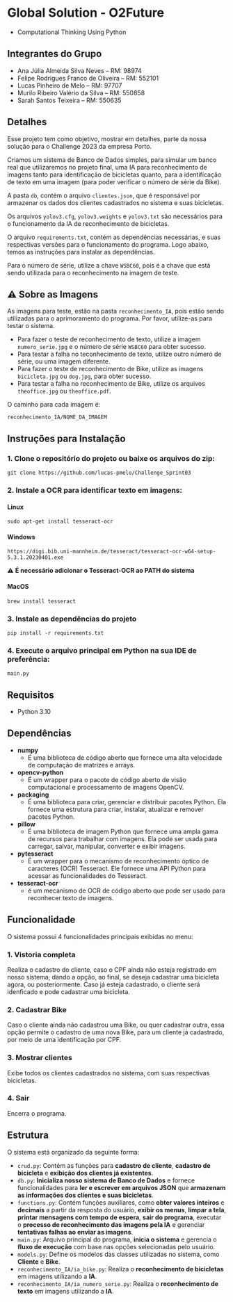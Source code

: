 # Global Solution - **O2Future**

-   Computational Thinking Using Python

## Integrantes do Grupo

-   Ana Júlia Almeida Silva Neves – RM: 98974
-   Felipe Rodrigues Franco de Oliveira – RM: 552101
-   Lucas Pinheiro de Melo – RM: 97707
-   Murilo Ribeiro Valério da Silva – RM: 550858
-   Sarah Santos Teixeira – RM: 550635

## Detalhes

Esse projeto tem como objetivo, mostrar em detalhes, parte da nossa solução para o Challenge 2023 da empresa Porto.

Criamos um sistema de Banco de Dados simples, para simular um banco real que utilizaremos no projeto final, uma IA para reconhecimento de imagens
tanto para identificação de bicicletas quanto, para a identificação de texto em uma imagem (para poder verificar o número de série da Bike).

A pasta `db`, contém o arquivo `clientes.json`, que é responsável por armazenar os dados dos clientes cadastrados no sistema e suas bicicletas.

Os arquivos `yolov3.cfg`, `yolov3.weights` e `yolov3.txt` são necessários para o funcionamento da IA de reconhecimento de bicicletas.

O arquivo `requirements.txt`, contém as dependências necessárias, e suas respectivas versões para o funcionamento do programa. Logo abaixo, temos as instruções para instalar as dependências.

Para o número de série, utilize a chave `WSBC60`, pois é a chave que está sendo utilizada para o reconhecimento na imagem de teste.

## ⚠️ Sobre as Imagens

As imagens para teste, estão na pasta `reconhecimento_IA`, pois estão sendo utilizadas para o aprimoramento do programa. Por favor, utilize-as para testar o sistema.

-   Para fazer o teste de reconhecimento de texto, utilize a imagem `numero_serie.jpg` e o número de série `WSBC60` para obter sucesso.
-   Para testar a falha no teconhecimento de texto, utilize outro número de série, ou uma imagem diferente.
-   Para fazer o teste de reconhecimento de Bike, utilize as imagens `bicicleta.jpg` ou `dog.jpg`, para obter sucesso.
-   Para testar a falha no reconhecimento de Bike, utilize os arquivos `theoffice.jpg` ou `theoffice.pdf`.

O caminho para cada imagem é:

```
reconhecimento_IA/NOME_DA_IMAGEM
```

## Instruções para Instalação

### 1. Clone o repositório do projeto ou baixe os arquivos do zip:

```
git clone https://github.com/lucas-pmelo/Challenge_Sprint03
```

### 2. Instale a OCR para identificar texto em imagens:

#### **Linux**

```
sudo apt-get install tesseract-ocr
```

#### **Windows**

```
https://digi.bib.uni-mannheim.de/tesseract/tesseract-ocr-w64-setup-5.3.1.20230401.exe
```

⚠️ **É necessário adicionar o Tesseract-OCR ao PATH do sistema**

#### **MacOS**

```
brew install tesseract
```

### 3. Instale as dependências do projeto

```
pip install -r requirements.txt
```

### 4. Execute o arquivo principal em Python na sua IDE de preferência:

```
main.py
```

## Requisitos

-   Python 3.10

## Dependências

-   **numpy**
    -   É uma biblioteca de código aberto que fornece uma alta velocidade de computação de matrizes e arrays.
-   **opencv-python**
    -   É um wrapper para o pacote de código aberto de visão computacional e processamento de imagens OpenCV.
-   **packaging**
    -   É uma biblioteca para criar, gerenciar e distribuir pacotes Python. Ela fornece uma estrutura para criar, instalar, atualizar e remover pacotes Python.
-   **pillow**
    -   É uma biblioteca de imagem Python que fornece uma ampla gama de recursos para trabalhar com imagens. Ela pode ser usada para carregar, salvar, manipular, converter e exibir imagens.
-   **pytesseract**
    -   É um wrapper para o mecanismo de reconhecimento óptico de caracteres (OCR) Tesseract. Ele fornece uma API Python para acessar as funcionalidades do Tesseract.
-   **tesseract-ocr**
    -   é um mecanismo de OCR de código aberto que pode ser usado para reconhecer texto de imagens.

## Funcionalidade

O sistema possui 4 funcionalidades principais exibidas no menu:

### 1. Vistoria completa

Realiza o cadastro do cliente, caso o CPF ainda não esteja registrado em nosso sistema, dando a opção, ao final, se deseja cadastrar uma bicicleta agora, ou posteriormente. Caso já esteja cadastrado, o cliente será idenficado e pode cadastrar uma bicicleta.

### 2. Cadastrar Bike

Caso o cliente ainda não cadastrou uma Bike, ou quer cadastrar outra, essa opção permite o cadastro de uma nova Bike, para um cliente já cadastrado, por meio de uma identificação por CPF.

### 3. Mostrar clientes

Exibe todos os clientes cadastrados no sistema, com suas respectivas bicicletas.

### 4. Sair

Encerra o programa.

## Estrutura

O sistema está organizado da seguinte forma:

-   `crud.py`: Contém as funções para **cadastro de cliente**, **cadastro de bicicleta** e **exibição dos clientes já existentes**.
-   `db.py`: **Inicializa nosso sistema de Banco de Dados** e fornece funcionalidades para **ler e escrever em arquivos JSON** que **armazenam as informações dos clientes e suas bicicletas**.
-   `functions.py`: Contém funções auxiliares, como **obter valores inteiros** e **decimais** a partir da resposta do usuário, **exibir os menus**, **limpar a tela**, **printar mensagens com tempo de espera**, **sair do programa**, executar o **processo de reconhecimento das imagens pela IA** e gerenciar **tentativas falhas ao enviar as imagens**.
-   `main.py`: Arquivo principal do programa, **inicia o sistema** e gerencia o **fluxo de execução** com base nas opções selecionadas pelo usuário.
-   `models.py`: Define os modelos das classes utilizadas no sistema, como **Cliente** e **Bike**.
-   `reconhecimento_IA/ia_bike.py`: Realiza o **reconhecimento de bicicletas** em imagens utilizando a **IA**.
-   `reconhecimento_IA/ia_numero_serie.py`: Realiza o **reconhecimento de texto** em imagens utilizando a **IA**.
